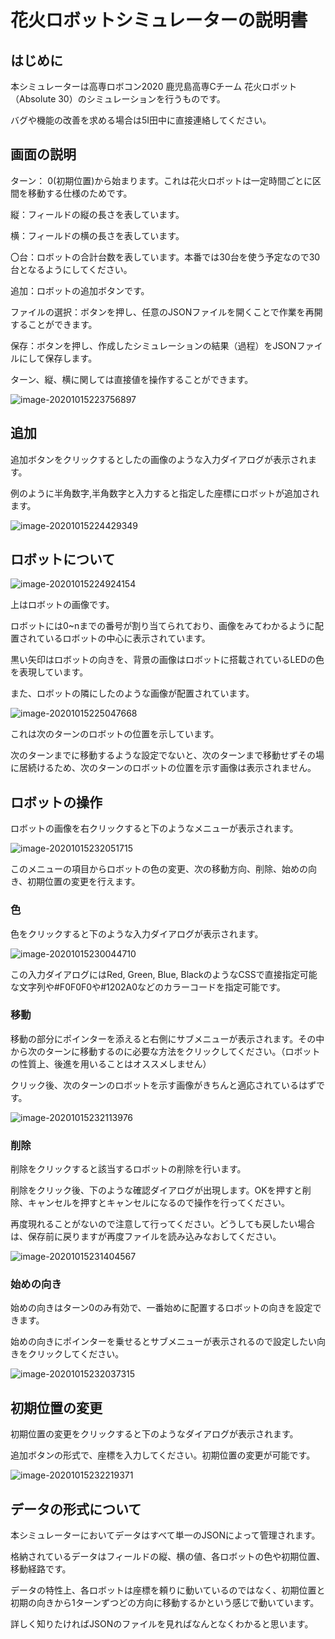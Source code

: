 # 花火ロボットシミュレーターの説明書

## はじめに

本シミュレーターは高専ロボコン2020 鹿児島高専Cチーム 花火ロボット（Absolute 30）のシミュレーションを行うものです。

バグや機能の改善を求める場合は5I田中に直接連絡してください。

## 画面の説明

ターン： 0(初期位置)から始まります。これは花火ロボットは一定時間ごとに区間を移動する仕様のためです。

縦：フィールドの縦の長さを表しています。

横：フィールドの横の長さを表しています。

〇台：ロボットの合計台数を表しています。本番では30台を使う予定なので30台となるようにしてください。

追加：ロボットの追加ボタンです。

ファイルの選択：ボタンを押し、任意のJSONファイルを開くことで作業を再開することができます。

保存：ボタンを押し、作成したシミュレーションの結果（過程）をJSONファイルにして保存します。



ターン、縦、横に関しては直接値を操作することができます。

![image-20201015223756897](C:\Users\yuto\OneDrive\Project\FireworksRobotSimulator\README.assets\image-20201015223756897.png)

## 追加

追加ボタンをクリックするとしたの画像のような入力ダイアログが表示されます。

例のように半角数字,半角数字と入力すると指定した座標にロボットが追加されます。

![image-20201015224429349](C:\Users\yuto\OneDrive\Project\FireworksRobotSimulator\README.assets\image-20201015224429349.png)

## ロボットについて

![image-20201015224924154](C:\Users\yuto\OneDrive\Project\FireworksRobotSimulator\README.assets\image-20201015224924154.png)

上はロボットの画像です。

ロボットには0~nまでの番号が割り当てられており、画像をみてわかるように配置されているロボットの中心に表示されています。

黒い矢印はロボットの向きを、背景の画像はロボットに搭載されているLEDの色を表現しています。

また、ロボットの隣にしたのような画像が配置されています。

![image-20201015225047668](C:\Users\yuto\OneDrive\Project\FireworksRobotSimulator\README.assets\image-20201015225047668.png)

これは次のターンのロボットの位置を示しています。

次のターンまでに移動するような設定でないと、次のターンまで移動せずその場に居続けるため、次のターンのロボットの位置を示す画像は表示されません。

## ロボットの操作

ロボットの画像を右クリックすると下のようなメニューが表示されます。

![image-20201015232051715](C:\Users\yuto\OneDrive\Project\FireworksRobotSimulator\README.assets\image-20201015232051715.png)

このメニューの項目からロボットの色の変更、次の移動方向、削除、始めの向き、初期位置の変更を行えます。

### 色

色をクリックすると下のような入力ダイアログが表示されます。

![image-20201015230044710](C:\Users\yuto\OneDrive\Project\FireworksRobotSimulator\README.assets\image-20201015230044710.png)

この入力ダイアログにはRed, Green, Blue, BlackのようなCSSで直接指定可能な文字列や#F0F0F0や#1202A0などのカラーコードを指定可能です。

### 移動

移動の部分にポインターを添えると右側にサブメニューが表示されます。その中から次のターンに移動するのに必要な方法をクリックしてください。（ロボットの性質上、後進を用いることはオススメしません）

クリック後、次のターンのロボットを示す画像がきちんと適応されているはずです。

![image-20201015232113976](C:\Users\yuto\OneDrive\Project\FireworksRobotSimulator\README.assets\image-20201015232113976.png)

### 削除

削除をクリックすると該当するロボットの削除を行います。

削除をクリック後、下のような確認ダイアログが出現します。OKを押すと削除、キャンセルを押すとキャンセルになるので操作を行ってください。

再度現れることがないので注意して行ってください。どうしても戻したい場合は、保存前に戻りますが再度ファイルを読み込みなおしてください。

![image-20201015231404567](C:\Users\yuto\OneDrive\Project\FireworksRobotSimulator\README.assets\image-20201015231404567.png)

### 始めの向き

始めの向きはターン0のみ有効で、一番始めに配置するロボットの向きを設定できます。

始めの向きにポインターを乗せるとサブメニューが表示されるので設定したい向きをクリックしてください。

![image-20201015232037315](C:\Users\yuto\OneDrive\Project\FireworksRobotSimulator\README.assets\image-20201015232037315.png)

## 初期位置の変更

初期位置の変更をクリックすると下のようなダイアログが表示されます。

追加ボタンの形式で、座標を入力してください。初期位置の変更が可能です。

![image-20201015232219371](C:\Users\yuto\OneDrive\Project\FireworksRobotSimulator\README.assets\image-20201015232219371.png)

## データの形式について

本シミュレーターにおいてデータはすべて単一のJSONによって管理されます。

格納されているデータはフィールドの縦、横の値、各ロボットの色や初期位置、移動経路です。

データの特性上、各ロボットは座標を頼りに動いているのではなく、初期位置と初期の向きから1ターンずつどの方向に移動するかという感じで動いています。

詳しく知りたければJSONのファイルを見ればなんとなくわかると思います。